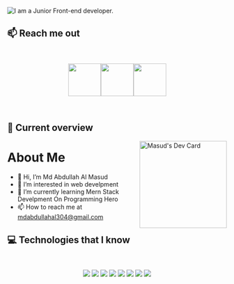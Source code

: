 ![I am a Junior Front-end developer. ](https://i.ibb.co/vq7h7QQ/Brown-And-Cream-Beautiola-Linkedin-Banner-1.gif)

## :mailbox: Reach me out

<br />

[<p align="center"><img height="75" src="https://github.com/mir-hussain/mir-hussain/blob/main/images/icons/Linkedin.png">](https://www.linkedin.com/in/md-abdullahalmasud/)[<img height="75" src="https://github.com/mir-hussain/mir-hussain/blob/main/images/icons/Facebook.png">](https://www.facebook.com/mdabdullamasud.rana)[<img height="75" src="https://github.com/mir-hussain/mir-hussain/blob/main/images/icons/Twitter.png"> </p>](https://twitter.com/mdmasud83732961)

<br />

## :eyes: Current overview

<div align="left">
<a href="#"><img align="right" src="https://i.ibb.co/tJC7pJP/Green-Teal-Geometric-Modern-Computer-Programmer-Code-Editor-Quotes-Instagram-Post.gif" width="200" alt="Masud's Dev Card"/></a>
</div>

# About Me
- 👋 Hi, I’m Md Abdullah Al Masud
- 👀 I’m interested in web develpment
- 🌱 I’m currently learning Mern Stack Develpment On Programming Hero
- 📫 How to reach me at mdabdullahal304@gmail.com



## :computer: Technologies that I know
<br>
<p align="center">
<img src="https://i.ibb.co/2tjfqBB/HTML.png"/>
<img src="https://i.ibb.co/rsJ04Mq/css.png"/>
<img src="https://i.ibb.co/2FTr322/Java-Script.png"/>
<img src="https://i.ibb.co/YR7dMWD/react.png"/>
<img src="https://i.ibb.co/1r7wVpn/tailwind.png"/>
<img src="https://i.ibb.co/VDWP46y/Bootsrap.png"/>
<img src="https://i.ibb.co/nb4snnN/node.png"/>
<img src="https://i.ibb.co/rZ4L64H/express.png"/>
</p><br/>

<!---
mdmasudrana271/mdmasudrana271 is a ✨ special ✨ repository because its `README.md` (this file) appears on your GitHub profile.
You can click the Preview link to take a look at your changes.
--->
